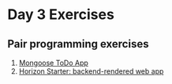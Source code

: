 # Day 3 Exercises

## Pair programming exercises

1. [Mongoose ToDo App](./todo-mongoose/README.md)
1. [Horizon Starter: backend-rendered web app](./horizonstarter)
